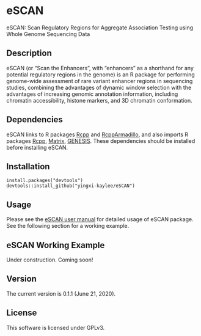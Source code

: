 # eSCAN

eSCAN: Scan Regulatory Regions for Aggregate Association Testing using Whole Genome Sequencing Data

## Description

eSCAN (or “Scan the Enhancers”, with “enhancers” as a shorthand for any potential regulatory regions in the genome) is an R package for performing genome-wide assessment of rare variant enhancer regions in sequencing studies, combining the advantages of dynamic window selection with the advantages of increasing genomic annotation information, including chromatin accessibility, histone markers, and 3D chromatin conformation.

## Dependencies

eSCAN links to R packages [Rcpp](https://cran.r-project.org/web/packages/Rcpp/index.html) and [RcppArmadillo](https://cran.r-project.org/web/packages/RcppArmadillo/index.html), and also imports R packages [Rcpp](https://cran.r-project.org/web/packages/Rcpp/index.html), [Matrix](https://cran.r-project.org/web/packages/Matrix/index.html), [GENESIS](https://bioconductor.org/packages/release/bioc/html/GENESIS.html). These dependencies should be installed before installing eSCAN.

## Installation

```
install.packages("devtools")
devtools::install_github("yingxi-kaylee/eSCAN")
```

## Usage

Please see the [eSCAN user manual](doc/eSCAN-manual.pdf) for detailed usage of eSCAN package. See the following section for a working example.

## eSCAN Working Example

Under construction. Coming soon!

## Version

The current version is 0.1.1 (June 21, 2020).

## License

This software is licensed under GPLv3.
